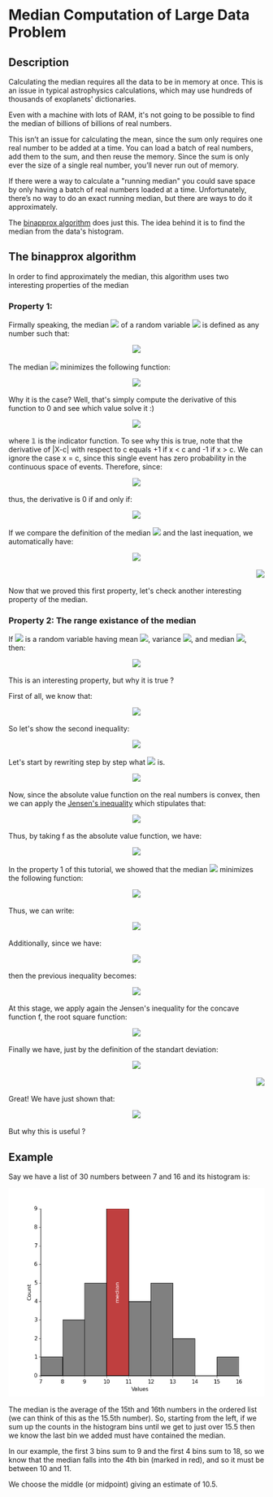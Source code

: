 # Median Computation of Large Data Problem

## Description

Calculating the median requires all the data to be in memory at once. This is an issue in typical astrophysics calculations, which may use hundreds of thousands of exoplanets' dictionaries.

Even with a machine with lots of RAM, it's not going to be possible to find the median of billions of billions of real numbers.

This isn’t an issue for calculating the mean, since the sum only requires one real number to be added at a time. You can load a batch of real numbers, add them to the sum, and then reuse the memory. Since the sum is only ever the size of a single real number, you’ll never run out of memory.

If there were a way to calculate a "running median" you could save space by only having a batch of real numbers loaded at a time. Unfortunately, there’s no way to do an exact running median, but there are ways to do it approximately.

The [binapprox algorithm](http://www.stat.cmu.edu/~ryantibs/papers/median.pdf) does just this. The idea behind it is to find the median from the data's histogram.


## The binapprox algorithm

In order to find approximately the median, this algorithm uses two interesting properties of the median

### Property 1:

Firmally speaking, the median <img src="https://latex.codecogs.com/gif.latex?m"> of a random variable <img src="https://latex.codecogs.com/gif.latex?X"> is defined as any number such that:
<p align="center">
  <img src="https://latex.codecogs.com/gif.latex?%5Clarge%20P%28X%20%5Cgeq%20m%29%20%5Cgeq%20%5Cfrac%7B1%7D%7B2%7D%20%5C%3B%20%5Ctext%7Band%7D%20%5C%3B%20P%28X%20%5Cleq%20m%29%20%5Cgeq%20%5Cfrac%7B1%7D%7B2%7D">
</p>

The median <img src="https://latex.codecogs.com/gif.latex?m"> minimizes the following function:
<!--
m = \min\limits_{c} \;f(c) = \min\limits_{c}\; E(|X-c|)
-->
<p align="center">
  <img src="https://latex.codecogs.com/gif.latex?%5Clarge%20m%20%3D%20%5Cmin%5Climits_%7Bc%7D%20%5C%3Bf%28c%29%20%3D%20%5Cmin%5Climits_%7Bc%7D%5C%3B%20E%28%7CX-c%7C%29">
</p>

Why it is the case? Well, that's simply compute the derivative of this function to 0 and see which value solve it :)
<!--
\begin{align*}
0 = \frac{d}{dc}\;f(c)&=\frac{d}{dc}\;E(|X-c|)\\&= E(\frac{d}{dc}\,|X-c|) \\
&= E ( \;\mathbb{I} (X < c) - \mathbb{I} (X > c) \;)
\end{align*}
-->
<p align="center">
  <img src="https://latex.codecogs.com/gif.latex?%5Clarge%20%5Cbegin%7Balign*%7D%200%20%3D%20%5Cfrac%7Bd%7D%7Bdc%7D%5C%3Bf%28c%29%26%3D%5Cfrac%7Bd%7D%7Bdc%7D%5C%3BE%28%7CX-c%7C%29%5C%5C%26%3D%20E%28%5Cfrac%7Bd%7D%7Bdc%7D%5C%2C%7CX-c%7C%29%20%5C%5C%20%26%3D%20E%20%28%20%5C%3B%5Cmathbb%7BI%7D%20%28X%20%3C%20c%29%20-%20%5Cmathbb%7BI%7D%20%28X%20%3E%20c%29%20%5C%3B%29%20%5Cend%7Balign*%7D">
</p>
where 𝟙 is the indicator function. To see why this is true, note that the derivative of |X-c| with respect to c equals +1 if x < c and -1 if x > c.  We can ignore the case x = c, since this single event has zero probability in the continuous space of events. Therefore, since:
<p align="center">
  <img src="https://latex.codecogs.com/gif.latex?%5Clarge%20E%28%5C%3B%5Cmathbb%7BI%7D%28%5Ctext%7Bcondition%7D%29%5C%3B%29%20%3D%20P%28condition%29">
</p>
thus, the derivative is 0 if and only if:
<p align="center">
  <img src="https://latex.codecogs.com/gif.latex?%5Clarge%20P%28X%3Cc%20%29%20%3D%20P%28%20X%20%3E%20c%20%29">
</p>

If we compare the definition of the median <img src="https://latex.codecogs.com/gif.latex?m"> and the last inequation, we automatically have:
<p align="center">
  <img src="https://latex.codecogs.com/gif.latex?%5Clarge%20m%20%3D%20c">
</p>

<!--
\blacksquare 
-->
<p align="right">
  <img src="https://latex.codecogs.com/gif.latex?%5Clarge%20%5Cblacksquare">
</p>

Now that we proved this first property, let's check another interesting property of the median.

### Property 2: The range existance of the median

If <img src="https://latex.codecogs.com/gif.latex?X"> is a random variable having mean <img src="https://latex.codecogs.com/gif.latex?%5Cmu">, variance <img src="https://latex.codecogs.com/gif.latex?%5Csigma%5E2">, and median <img src="https://latex.codecogs.com/gif.latex?m">, then:

<p align="center">
  <img src="https://latex.codecogs.com/gif.latex?%5Clarge%20m%20%5Cin%20%5B%5Cmu%20-%5Csigma%2C%20%5Cmu%20&plus;%20%5Csigma%5D">
</p>

This is an interesting property, but why it is true ? 

First of all, we know that:  
<!--
m \in [\mu-\sigma, \mu + \sigma] \iff |\mu - m | \leq \sigma
-->
<p align="center">
  <img src="https://latex.codecogs.com/gif.latex?%5Clarge%20m%20%5Cin%20%5B%5Cmu-%5Csigma%2C%20%5Cmu%20&plus;%20%5Csigma%5D%20%5Ciff%20%7C%5Cmu%20-%20m%20%7C%20%5Cleq%20%5Csigma">
</p>

So let's show the second inequality:
<p align="center">
<img src="https://latex.codecogs.com/gif.latex?%5Clarge%20%7C%5Cmu%20-%20m%20%7C%20%5Cleq%20%5Csigma">
</p>

Let's start by rewriting step by step what  <img src="https://latex.codecogs.com/gif.latex?%5Clarge%20%7C%5Cmu%20-%20m%20%7C">  is.
<!--
\begin{align*}
|\mu - m| &= |E(X) - m|\\
&=|E(X) - E(m)|\\
&=|E(X - m)|
\end{align*}
-->
<p align="center">
  <img src="https://latex.codecogs.com/gif.latex?%5Clarge%20%5Cbegin%7Balign*%7D%20%7C%5Cmu%20-%20m%7C%20%26%3D%20%7CE%28X%29%20-%20m%7C%5C%5C%20%26%3D%7CE%28X%29%20-%20E%28m%29%7C%5C%5C%20%26%3D%7CE%28X%20-%20m%29%7C%20%5Cend%7Balign*%7D">
</p>

Now, since the absolute value function on the real numbers is convex, then we can apply the [Jensen's inequality](https://en.wikipedia.org/wiki/Jensen%27s_inequality) which stipulates that:
<!--
\text{f is convex} \iff f(E(X)) \leq E(f(X))
-->
<p align="center">
  <img src="https://latex.codecogs.com/gif.latex?%5Clarge%20%5Ctext%7Bf%20is%20convex%7D%20%5Ciff%20f%28E%28X%29%29%20%5Cleq%20E%28f%28X%29%29">
</p>
 Thus, by taking f as the absolute value function, we have:
 <!--
\begin{align*}
|\mu - m| &= |E(X - m)|\\
&\leq E(|X - m|)
\end{align*}
-->
<p align="center">
  <img src="https://latex.codecogs.com/gif.latex?%5Clarge%20%5Cbegin%7Balign*%7D%20%7C%5Cmu%20-%20m%7C%20%26%3D%20%7CE%28X%20-%20m%29%7C%5C%5C%20%26%5Cleq%20E%28%7CX%20-%20m%7C%29%20%5Cend%7Balign*%7D">
</p>

In the property 1 of this tutorial, we showed that the median <img src="https://latex.codecogs.com/gif.latex?m"> minimizes the following function:
<p align="center">
  <img src="https://latex.codecogs.com/gif.latex?%5Clarge%20m%20%3D%20%5Cmin%5Climits_%7Bc%7D%20%5C%3Bf%28c%29%20%3D%20%5Cmin%5Climits_%7Bc%7D%5C%3B%20E%28%7CX-c%7C%29">
</p>

Thus, we can write:
<p align="center">
  <img src="https://latex.codecogs.com/gif.latex?%5Clarge%20%5Cbegin%7Balign*%7D%20%7C%5Cmu%20-%20m%7C%20%26%5Cleq%20E%28%7CX%20-%20m%7C%29%5C%5C%20%26%5Cleq%20E%28%7CX%20-%20%5Cmu%7C%29%20%5Cend%7Balign*%7D">
</p>

Additionally, since we have:
<!--
E(|X-\mu|) = E(\sqrt{  (X-\mu)^2})
-->
<p align="center">
  <img src="https://latex.codecogs.com/gif.latex?%5Clarge%20E%28%7CX-%5Cmu%7C%29%20%3D%20E%28%5Csqrt%7B%20%28X-%5Cmu%29%5E2%7D%29">
</p>

then the previous inequality becomes:
<p align="center">
  <img src="https://latex.codecogs.com/gif.latex?%5Clarge%20%5Cbegin%7Balign*%7D%20%7C%5Cmu%20-%20m%7C%20%26%5Cleq%20E%28%7CX%20-%20%5Cmu%7C%29%5C%5C%20%26%3D%20E%28%5Csqrt%7B%20%28X-%5Cmu%29%5E2%7D%29%20%5Cend%7Balign*%7D">
</p>

At this stage, we apply again the Jensen's inequality for the concave function f, the root square function:
<p align="center">
  <img src="https://latex.codecogs.com/gif.latex?%5Clarge%20%5Cbegin%7Balign*%7D%20%7C%5Cmu%20-%20m%7C%20%26%3D%20E%28%5Csqrt%7B%20%28X-%5Cmu%29%5E2%7D%29%5C%5C%20%26%5Cleq%20%5Csqrt%7BE%28X-%5Cmu%29%5E2%7D%20%5Cend%7Balign*%7D">
</p>

Finally we have, just by the definition of the standart deviation:
<p align="center">
  <img src="https://latex.codecogs.com/gif.latex?%5Clarge%20%5Cbegin%7Balign*%7D%20%7C%5Cmu%20-%20m%7C%20%26%3D%20%5Cleq%20%5Csqrt%7BE%28X-%5Cmu%29%5E2%7D%5C%5C%20%26%3D%20%5Csigma%20%5Cend%7Balign*%7D">
</p>
<p align="right">
  <img src="https://latex.codecogs.com/gif.latex?%5Clarge%20%5Cblacksquare">
</p>

Great! We have just shown that:
<p align="center">
  <img src="https://latex.codecogs.com/gif.latex?%5Clarge%20m%20%5Cin%20%5B%5Cmu%20-%5Csigma%2C%20%5Cmu%20&plus;%20%5Csigma%5D">
</p
  
But why this is useful ?

## Example

Say we have a list of 30 numbers between 7 and 16 and its histogram is:

<p align="center">
  <img src="./images/bin_approx_diagram.png" width="520" height="410">
</p>

The median is the average of the 15th and 16th numbers in the ordered list (we can think of this as the 15.5th number). So, starting from the left, if we sum up the counts in the histogram bins until we get to just over 15.5 then we know the last bin we added must have contained the median.

In our example, the first 3 bins sum to 9 and the first 4 bins sum to 18, so we know that the median falls into the 4th bin (marked in red), and so it must be between 10 and 11.

We choose the middle (or midpoint) giving an estimate of 10.5.
